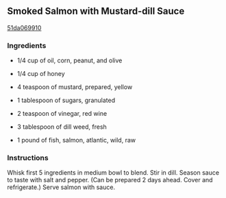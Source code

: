## Smoked Salmon with Mustard-dill Sauce

[51da069910](http://www.epicurious.com/recipes/food/views/smoked-salmon-with-mustard-045dill-sauce-104928)

### Ingredients

 - 1/4 cup of oil, corn, peanut, and olive

 - 1/4 cup of honey

 - 4 teaspoon of mustard, prepared, yellow

 - 1 tablespoon of sugars, granulated

 - 2 teaspoon of vinegar, red wine

 - 3 tablespoon of dill weed, fresh

 - 1 pound of fish, salmon, atlantic, wild, raw

### Instructions

Whisk first 5 ingredients in medium bowl to blend. Stir in dill. Season sauce to taste with salt and pepper. (Can be prepared 2 days ahead. Cover and refrigerate.) Serve salmon with sauce.